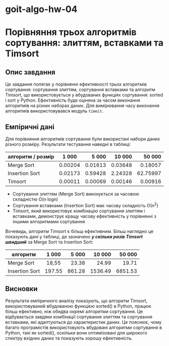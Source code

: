 # goit-algo-hw-04
# Порівняння трьох алгоритмів сортування: злиттям, вставками та Timsort

## Опис завдання

Це завдання полягає у порівнянні ефективності трьох алгоритмів сортування: сортування злиттям, сортування вставками та алгоритм Timsort, що використовується у вбудованих функціях сортування: sorted і sort у Python. Ефективність буде оцінена за часом виконання алгоритмів на різних наборах даних. Для вимірювання часу виконання алгоритмів використовувався модуль `timeit`.

## Емпіричні дані

Для порівняння алгоритмів сортування були використані набори даних різного розміру. Результати тестування наведні в таблиці:

| алгоритм / розмір | 1 000 | 5 000 | 10 000| 50 000|
| --------------    |:-----:| -----:|-----:|-----:|
| Merge Sort        |0.00204|0.01613|0.03648|0.18057|
| Insertion Sort    |0.02173|0.59428|2.24328|62.75997|
| Timsort           |0.00011|0.00069|0.00146|0.00916|

- Сортування злиттям (Merge Sort) виконується за часовою складністю O(n∙logn) 
- Сортування вставками (Insertion Sort) має часову складність O($n^2$) 
- Timsort, який використовує комбінацію сортування злиттям і вставками, демонструє кращу часову ефективність у порівнянні з іншими алгоритмами сортування 

Вочевидь, алгоритм Timsort є більш ефективним. Більш наглядно це показують дані у таблиці, де зазначено ***у скільки разів Timsort швидший*** за Merge Sort та Insertion Sort:

| алгоритм  | 1 000 | 5 000 | 10 000| 50 000|
| --------------    |:-----:| -----:|-----:|-----:|
| Merge Sort        |18,55|23.38|24.99|19.71|
| Insertion Sort    |197.55|861.28|1536.49|6851.53|

## Висновки

Результати емпіричного аналізу показують, що алгоритм Timsort, використовуваний вбудованою функцією sorted() в Python, працює більш ефективно, ніж обидва окремі алгоритми сортування. Це відбувається завдяки комбінації сортування злиттям та сортування вставками, які адаптуються до характеристик даних. Це пояснює, чому багато програмістів використовують вбудовані алгоритми сортування в Python, такі як sorted(), оскільки вони оптимізовані для широкого спектру вхідних даних та показують хорошу ефективність.
